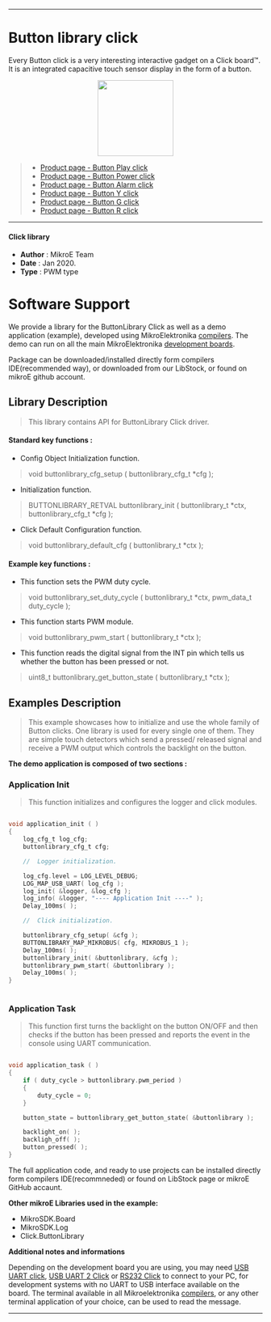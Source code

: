 
---
# Button library click

Every Button click is a very interesting interactive gadget on a Click board™. It is an integrated capacitive touch sensor display in the form of a button.

<p align="center">
  <img src="https://download.mikroe.com/images/click_for_ide/grupe/button-click-group.png" height=150px>
</p>

> - [Product page - Button Play click](https://www.mikroe.com/button-play-click)
> - [Product page - Button Power click](https://www.mikroe.com/button-power-click)
> - [Product page - Button Alarm click](https://www.mikroe.com/button-alarm-click)
> - [Product page - Button Y click](https://www.mikroe.com/button-y-click)
> - [Product page - Button G click](https://www.mikroe.com/button-g-click)
> - [Product page - Button R click](https://www.mikroe.com/button-r-click)
---

#### Click library 

- **Author**        : MikroE Team
- **Date**          : Jan 2020.
- **Type**          : PWM type

# Software Support

We provide a library for the ButtonLibrary Click 
as well as a demo application (example), developed using MikroElektronika 
[compilers](https://shop.mikroe.com/compilers). 
The demo can run on all the main MikroElektronika [development boards](https://shop.mikroe.com/development-boards).

Package can be downloaded/installed directly form compilers IDE(recommended way), or downloaded from our LibStock, or found on mikroE github account. 

## Library Description

> This library contains API for ButtonLibrary Click driver.

#### Standard key functions :

- Config Object Initialization function.
> void buttonlibrary_cfg_setup ( buttonlibrary_cfg_t *cfg ); 
 
- Initialization function.
> BUTTONLIBRARY_RETVAL buttonlibrary_init ( buttonlibrary_t *ctx, buttonlibrary_cfg_t *cfg );

- Click Default Configuration function.
> void buttonlibrary_default_cfg ( buttonlibrary_t *ctx );


#### Example key functions :

- This function sets the PWM duty cycle.
> void buttonlibrary_set_duty_cycle ( buttonlibrary_t *ctx, pwm_data_t duty_cycle );
 
- This function starts PWM module.
> void buttonlibrary_pwm_start ( buttonlibrary_t *ctx );

- This function reads the digital signal from the INT pin which tells us whether
  the button has been pressed or not.
> uint8_t buttonlibrary_get_button_state ( buttonlibrary_t *ctx );

## Examples Description

> This example showcases how to initialize and use the whole family of Button clicks. One library
  is used for every single one of them. They are simple touch detectors which send a pressed/
  released signal and receive a PWM output which controls the backlight on the button.

**The demo application is composed of two sections :**

### Application Init 

> This function initializes and configures the logger and click modules. 

```c

void application_init ( )
{
    log_cfg_t log_cfg;
    buttonlibrary_cfg_t cfg;

    //  Logger initialization.

    log_cfg.level = LOG_LEVEL_DEBUG;
    LOG_MAP_USB_UART( log_cfg );
    log_init( &logger, &log_cfg );
    log_info( &logger, "---- Application Init ----" );
    Delay_100ms( );

    //  Click initialization.

    buttonlibrary_cfg_setup( &cfg );
    BUTTONLIBRARY_MAP_MIKROBUS( cfg, MIKROBUS_1 );
    Delay_100ms( );
    buttonlibrary_init( &buttonlibrary, &cfg );
    buttonlibrary_pwm_start( &buttonlibrary );
    Delay_100ms( );
}
  
```

### Application Task

> This function first turns the backlight on the button ON/OFF and then checks if the button
  has been pressed and reports the event in the console using UART communication.

```c

void application_task ( )
{    
    if ( duty_cycle > buttonlibrary.pwm_period )
    {
        duty_cycle = 0;
    }

    button_state = buttonlibrary_get_button_state( &buttonlibrary );

    backlight_on( );
    backligh_off( );
    button_pressed( );
} 

```

The full application code, and ready to use projects can be  installed directly form compilers IDE(recommneded) or found on LibStock page or mikroE GitHub accaunt.

**Other mikroE Libraries used in the example:** 

- MikroSDK.Board
- MikroSDK.Log
- Click.ButtonLibrary

**Additional notes and informations**

Depending on the development board you are using, you may need 
[USB UART click](https://shop.mikroe.com/usb-uart-click), 
[USB UART 2 Click](https://shop.mikroe.com/usb-uart-2-click) or 
[RS232 Click](https://shop.mikroe.com/rs232-click) to connect to your PC, for 
development systems with no UART to USB interface available on the board. The 
terminal available in all Mikroelektronika 
[compilers](https://shop.mikroe.com/compilers), or any other terminal application 
of your choice, can be used to read the message.

---
